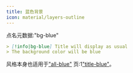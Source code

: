 ```yaml
---
title: 蓝色背景
icon: material/layers-outline
---
```


点名元数据:"bg-blue"

```md
> [!info|bg-blue] Title will display as usual
> The background color will be blue
```

风格本身也适用于["all-blue"](../combined-styling/page-2.md)
页:1["title-blue"](../title-styling/page-2.md)。

